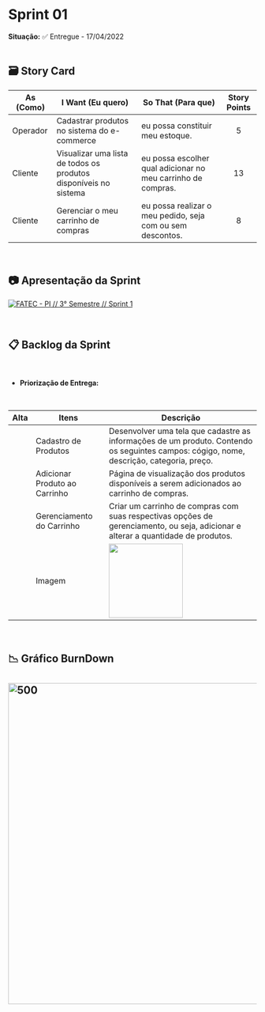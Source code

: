 # Sprint 01

**Situação:** ✅ Entregue - 17/04/2022 <br><br>

## 🗃️ Story Card

| As (Como)     | I Want (Eu quero)                                            | So That (Para que)                                           | Story Points |
| ------------- | ------------------------------------------------------------ | ------------------------------------------------------------ | :----------: |
| Operador | Cadastrar produtos no sistema do e-commerce                  | eu possa constituir meu estoque.                             |     5     |
| Cliente       | Visualizar uma lista de todos os produtos disponíveis no sistema | eu possa escolher qual adicionar no meu carrinho de compras. |     13     |
| Cliente       | Gerenciar o meu carrinho de compras                          | eu possa realizar o meu pedido, seja com ou sem descontos.   |     8    |

<br>

## 📷 Apresentação da Sprint
[![FATEC - PI // 3° Semestre // Sprint 1](https://img.youtube.com/vi/DcT-e53yUGc/0.jpg)](https://youtu.be/DcT-e53yUGc "FATEC - PI // 3° Semestre // Sprint 1")

<br>

## 📋 Backlog da Sprint
<br>

- **Priorização de Entrega:**

<br>

| Alta | Itens | Descrição |
| ----- | ----- | --------- |
| | Cadastro de Produtos | Desenvolver uma tela que cadastre as informações de um produto. Contendo os seguintes campos: cógigo, nome, descrição, categoria, preço. |
| | Adicionar Produto ao Carrinho | Página de visualização dos produtos disponíveis a serem adicionados ao carrinho de compras. |
| | Gerenciamento do Carrinho | Criar um carrinho de compras com suas respectivas opções de gerenciamento, ou seja, adicionar e alterar a quantidade de produtos. |
| | Imagem | <img src="https://media.discordapp.net/attachments/913534866686103573/964989129681162300/PRIORIZACAO_DE_ENTREGAS_page-0001.jpg" width="150"/> |

<br>

## 📉 Gráfico BurnDown

## <img src="https://media.discordapp.net/attachments/913534866686103573/964993156380758126/inferno.png" alt="500" width="650"/>
